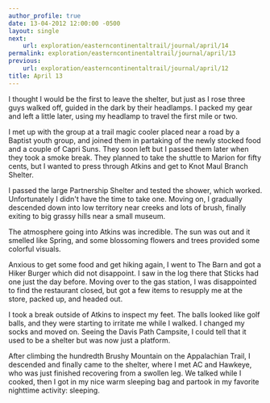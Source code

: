 ```yaml
---
author_profile: true
date: 13-04-2012 12:00:00 -0500
layout: single
next:
    url: exploration/easterncontinentaltrail/journal/april/14
permalink: exploration/easterncontinentaltrail/journal/april/13
previous:
    url: exploration/easterncontinentaltrail/journal/april/12
title: April 13
---
```

I thought I would be the first to leave the shelter, but just as I rose three guys walked off, guided in the dark by their headlamps. I packed my gear and left a little later, using my headlamp to travel the first mile or two.

I met up with the group at a trail magic cooler placed near a road by a Baptist youth group, and joined them in partaking of the newly stocked food and a couple of Capri Suns. They soon left but I passed them later when they took a smoke break. They planned to take the shuttle to Marion for fifty cents, but I wanted to press through Atkins and get to Knot Maul Branch Shelter.

I passed the large Partnership Shelter and tested the shower, which worked. Unfortunately I didn't have the time to take one. Moving on, I gradually descended down into low territory near creeks and lots of brush, finally exiting to big grassy hills near a small museum.

The atmosphere going into Atkins was incredible. The sun was out and it smelled like Spring, and some blossoming flowers and trees provided some colorful visuals.

Anxious to get some food and get hiking again, I went to The Barn and got a Hiker Burger which did not disappoint. I saw in the log there that Sticks had one just the day before. Moving over to the gas station, I was disappointed to find the restaurant closed, but got a few items to resupply me at the store, packed up, and headed out.

I took a break outside of Atkins to inspect my feet. The balls looked like golf balls, and they were starting to irritate me while I walked. I changed my socks and moved on. Seeing the Davis Path Campsite, I could tell that it used to be a shelter but was now just a platform.

After climbing the hundredth Brushy Mountain on the Appalachian Trail, I descended and finally came to the shelter, where I met AC and Hawkeye, who was just finished recovering from a swollen leg. We talked while I cooked, then I got in my nice warm sleeping bag and partook in my favorite nighttime activity: sleeping.